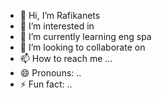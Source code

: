 - 👋 Hi, I’m Rafikanets
- 👀 I’m interested in 
- 🌱 I’m currently learning eng spa
- 💞️ I’m looking to collaborate on 
- 📫 How to reach me ...
- 😄 Pronouns: ..
- ⚡ Fun fact: ..

<!---
Rafikanets/Rafikanets is a ✨ special ✨ repository because its `README.md` (this file) appears on your GitHub profile.
You can click the Preview link to take a look at your changes.
--->
